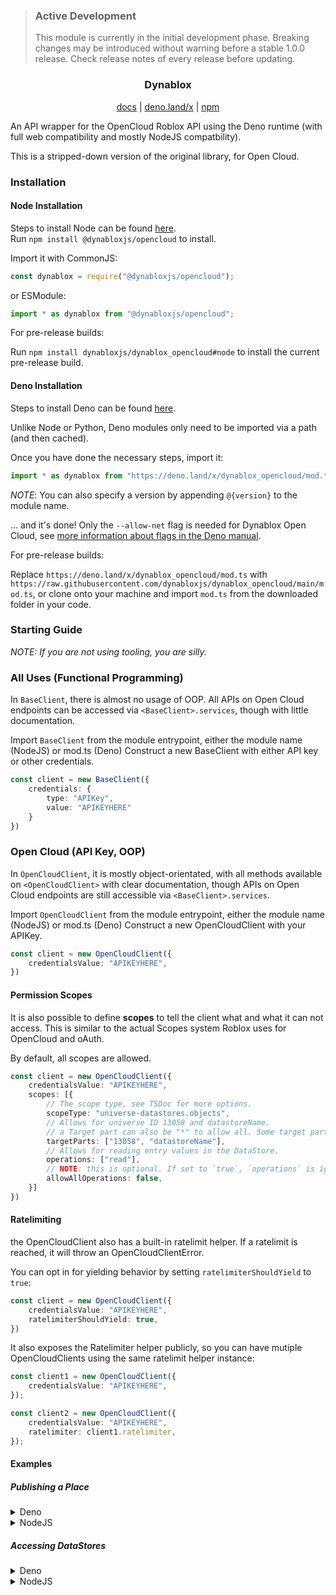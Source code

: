 > ### Active Development
> This module is currently in the initial development phase. Breaking changes may be introduced without warning before a stable 1.0.0 release. Check release notes of every release before updating.

### <p align="center">Dynablox</p>
<p align="center">
<a href="https://doc.deno.land/https://deno.land/x/dynablox_opencloud/mod.ts">docs</a>
| <a href="https://deno.land/x/dynablox_opencloud">deno.land/x</a>
| <a href="https://www.npmjs.com/package/@dynabloxjs/opencloud">npm</a>
</p>

An API wrapper for the OpenCloud Roblox API using the Deno runtime (with full web compatibility and mostly NodeJS compatbility).

This is a stripped-down version of the original library, for Open Cloud.

### Installation
#### Node Installation
Steps to install Node can be found [here](https://nodejs.org).<br />
Run `npm install @dynabloxjs/opencloud` to install.

Import it with CommonJS:
```js
const dynablox = require("@dynabloxjs/opencloud");
```
or ESModule:
```js
import * as dynablox from "@dynabloxjs/opencloud";
```

For pre-release builds:

Run `npm install dynabloxjs/dynablox_opencloud#node` to install the current pre-release build.

#### Deno Installation
Steps to install Deno can be found [here](https://github.com/denoland/deno_install).

Unlike Node or Python, Deno modules only need to be imported via a path (and then cached).

Once you have done the necessary steps, import it:
```ts
import * as dynablox from "https://deno.land/x/dynablox_opencloud/mod.ts";
``` 
*NOTE*: You can also specify a version by appending `@{version}` to the module name.

... and it's done! Only the `--allow-net` flag is needed for Dynablox Open Cloud, see [more information about flags in the Deno manual](https://deno.land/manual/getting_started/permissions).

For pre-release builds:

Replace `https://deno.land/x/dynablox_opencloud/mod.ts` with `https://raw.githubusercontent.com/dynabloxjs/dynablox_opencloud/main/mod.ts`, or clone onto your machine and import `mod.ts` from the downloaded folder in your code.

### Starting Guide
*NOTE: If you are not using tooling, you are silly.*

### All Uses (Functional Programming)
In `BaseClient`, there is almost no usage of OOP. All APIs on Open Cloud endpoints can be accessed via `<BaseClient>.services`, though with little documentation.

Import `BaseClient` from the module entrypoint, either the module name (NodeJS) or mod.ts (Deno)
Construct a new BaseClient with either API key or other credentials. 
```typescript
const client = new BaseClient({
    credentials: {
        type: "APIKey",
        value: "APIKEYHERE"
    }
})
```

### Open Cloud (API Key, OOP)
In `OpenCloudClient`, it is mostly object-orientated, with all methods available on `<OpenCloudClient>` with clear documentation, though APIs on Open Cloud endpoints are still accessible via `<BaseClient>.services`.

Import `OpenCloudClient` from the module entrypoint, either the module name (NodeJS) or mod.ts (Deno)
Construct a new OpenCloudClient with your APIKey.
```typescript
const client = new OpenCloudClient({
    credentialsValue: "APIKEYHERE",
})
```

#### Permission Scopes
It is also possible to define **scopes** to tell the client what and what it can not access. 
This is similar to the actual Scopes system Roblox uses for OpenCloud and oAuth.

By default, all scopes are allowed.
```typescript
const client = new OpenCloudClient({
    credentialsValue: "APIKEYHERE",
    scopes: [{
        // The scope type, see TSDoc for more options.
        scopeType: "universe-datastores.objects",
        // Allows for universe ID 13058 and datastoreName.
        // a Target part can also be "*" to allow all. Some target parts may be optional.
        targetParts: ["13058", "datastoreName"],
        // Allows for reading entry values in the DataStore.
        operations: ["read"],
        // NOTE: this is optional. If set to `true`, `operations` is ignored.
        allowAllOperations: false,
    }]
})
```

#### Ratelimiting
the OpenCloudClient also has a built-in ratelimit helper. If a ratelimit is reached, it will throw an OpenCloudClientError.

You can opt in for yielding behavior by setting `ratelimiterShouldYield` to `true`:
```typescript
const client = new OpenCloudClient({
    credentialsValue: "APIKEYHERE",
    ratelimiterShouldYield: true,
})
```

It also exposes the Ratelimiter helper publicly, so you can have mutiple OpenCloudClients using the same ratelimit helper instance:
```typescript
const client1 = new OpenCloudClient({
    credentialsValue: "APIKEYHERE",
});

const client2 = new OpenCloudClient({
    credentialsValue: "APIKEYHERE",
    ratelimiter: client1.ratelimiter,
});
```

#### Examples
##### Publishing a Place
<details>
    <summary>Deno</summary>

```typescript
import { OpenCloudClient } from "https://deno.land/x/dynablox_opencloud/mod.ts";

const client = new OpenCloudClient({
    credentialsValue: "APIKEYHERE",
    scopes: [{
        // Tell the client we have access to updating place data in the universe 13058, and no other universe.
        type: "universe-places",
        targetParts: ["13058"],
        operations: ["write"],
    }],
});

// The methods have "base" because it doesn't actually make any HTTP requests.
const place = client.getBaseUniverse(13058).getBasePlace(1818);

const fileData = await Deno.readFile("./place.rbxl");

// Updates the content of the place for the Saved version type.
const placeVersion = await place.updateContents(fileData, "Saved");

console.log(`Updated place to version ${placeVersion}`);
```

</details>

<details>
    <summary>NodeJS</summary>

```javascript
const { OpenCloudClient } = require("@dynabloxjs/opencloud");
const fs = require("fs/promises");

const client = new OpenCloudClient({
    credentialsValue: "APIKEYHERE",
    scopes: [{
        // Tell the client we have access to updating place data in the universe 13058, and no other universe.
        type: "universe-places",
        targetParts: ["13058"],
        operations: ["write"],
    }],
});

// The methods have "base" because it doesn't actually make any HTTP requests.
const place = client.getBaseUniverse(13058).getBasePlace(1818);

(async () => {
    const fileData = await fs.readFile("./place.rbxl");
    
    // Updates the content of the place for the Saved version type.
    const placeVersion = await place.updateContents(fileData, "Saved");
    
    console.log(`Updated place to version ${placeVersion}`);
})();
```

</details>

##### Accessing DataStores
<details>
    <summary>Deno</summary>

```typescript
import { OpenCloudClient } from "https://deno.land/x/dynablox_opencloud/mod.ts";

const client = new OpenCloudClient({
    credentialsValue: "APIKEYHERE",
    scopes: [{
        // Tell the client we have access to reading and listing DataStore objects on universe 13058 and not any other universe.
        type: "universe-datastores.objects",
        targetParts: ["13058"],
        operations: ["read", "list"],
    }],
});

// The method has "base" because it doesn't actually make any HTTP requests.
const datastore = client.getBaseUniverse(13058).getStandardDataStore("TestStore");

// `ServicePage` has an async iterator implementation, let's use it.
for await (const keys of datastore.listEntries()) {
    keys.forEach(({key}) => {
        console.log(key);
        if (key.startsWith("Player")) {
            const data = await datastore.getEntry(key);

            console.log(`${key} data length: ${JSON.stringify(data).length}`);
        }
    });
}

// Or:
// const keys = await datastore.listEntries().getCurrentPage();
// keys.data.forEach(({key}) => ...);
// Get more data:
// const moreKeys = await keys.getNextPage();
// moreKeys.data.forEach(({key}) => ...);
```
</details>

<details>
    <summary>NodeJS</summary>

```javascript
const { OpenCloudClient } = require("@dynabloxjs/opencloud");

const client = new OpenCloudClient({
    credentialsValue: "APIKEYHERE",
    scopes: [{
        // Tell the client we have access to reading and listing DataStore objects on universe 13058 and not any other universe.
        type: "universe-datastores.objects",
        targetParts: ["13058"],
        operations: ["read", "list"],
    }],
});

// The method has "base" because it doesn't actually make any HTTP requests.
const datastore = client.getBaseUniverse(13058).getStandardDataStore("TestStore");

(async () => {
    // `ServicePage` has an async iterator implementation, let's use it.
    for await (const keys of datastore.listEntries()) {
        keys.forEach(({key}) => {
            console.log(key);
            if (key.startsWith("Player")) {
                const data = await datastore.getEntry(key);
                
                console.log(`${key} data length: ${JSON.stringify(data).length}`);
            }
        });
    }

    // Or:
    // const keys = await datastore.listEntries().getCurrentPage();
    // keys.data.forEach(({key}) => ...);
    // Get more data:
    // const moreKeys = await keys.getNextPage();
    // moreKeys.data.forEach(({key}) => ...);
})();
```

</details>